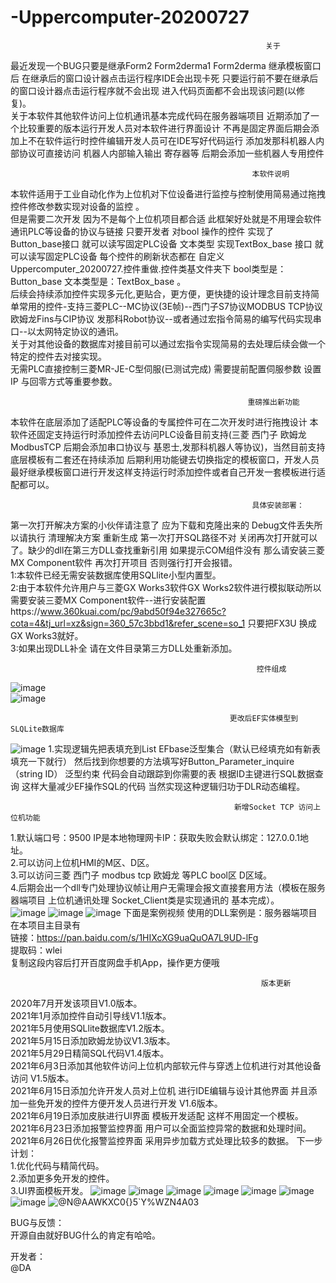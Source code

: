 # -Uppercomputer-20200727
                                                             关于
  最近发现一个BUG只要是继承Form2 Form2derma1 Form2derma 继承模板窗口后 在继承后的窗口设计器点击运行程序IDE会出现卡死 只要运行前不要在继承后的窗口设计器点击运行程序就不会出现 进入代码页面都不会出现该问题(以修复)。    
关于本软件其他软件访问上位机通讯基本完成代码在服务器端项目  近期添加了一个比较重要的版本运行开发人员对本软件进行界面设计 不再是固定界面后期会添加上不在软件运行时控件编辑开发人员可在IDE写好代码运行   添加发那科机器人内部协议可直接访问 机器人内部输入输出 寄存器等 后期会添加一些机器人专用控件    

                                                          本软件说明  
  本软件适用于工业自动化作为上位机对下位设备进行监控与控制使用简易通过拖拽控件修改参数实现对设备的监控 。  
  但是需要二次开发 因为不是每个上位机项目都合适 此框架好处就是不用理会软件通讯PLC等设备的协议与链接 只要开发者 对bool 操作的控件 实现了 Button_base接口 就可以读写固定PLC设备 文本类型 实现TextBox_base 接口 就可以读写固定PLC设备 每个控件的刷新状态都在 自定义Uppercomputer_20200727.控件重做.控件类基文件夹下 bool类型是：Button_base 文本类型是：TextBox_base 。   
  后续会持续添加控件实现多元化,更贴合，更方便，更快捷的设计理念目前支持简单常用的控件-支持三菱PLC--MC协议(3E帧)--西门子S7协议MODBUS TCP协议 欧姆龙Fins与CIP协议 发那科Robot协议--或者通过宏指令简易的编写代码实现串口--以太网特定协议的通讯。  
  关于对其他设备的数据库对接目前可以通过宏指令实现简易的去处理后续会做一个特定的控件去对接实现。  
  无需PLC直接控制三菱MR-JE-C型伺服(已测试完成) 需要提前配置伺服参数 设置IP 与回零方式等重要参数。
    
                                                         重磅推出新功能
本软件在底层添加了适配PLC等设备的专属控件可在二次开发时进行拖拽设计 本软件还固定支持运行时添加控件去访问PLC设备目前支持(三菱 西门子 欧姆龙 ModbusTCP 后期会添加串口协议与 基恩士,发那科机器人等协议)，当然目前支持底层模板有二套还在持续添加 后期利用功能键去切换指定的模板窗口，开发人员最好继承模板窗口进行开发这样支持运行时添加控件或者自己开发一套模板进行适配都可以。  
 
                                                          具体安装部署：    
第一次打开解决方案的小伙伴请注意了 应为下载和克隆出来的 Debug文件丢失所以请执行 清理解决方案 重新生成  第一次打开SQL路径不对 关闭再次打开就可以了。缺少的dll在第三方DLL查找重新引用  如果提示COM组件没有 那么请安装三菱MX Component软件 再次打开项目 否则强行打开会报错。    
1:本软件已经无需安装数据库使用SQLlite小型内置型。  
2:由于本软件允许用户与三菱GX Works3软件GX Works2软件进行模拟联动所以需要安装三菱MX Component软件--进行安装配置https://www.360kuai.com/pc/9abd50f94e327665c?cota=4&tj_url=xz&sign=360_57c3bbd1&refer_scene=so_1 只要把FX3U 换成GX Works3就好。   
3:如果出现DLL补全 请在文件目录第三方DLL处重新添加。   
 
                                                           控件组成    

![image](https://user-images.githubusercontent.com/60955669/119997409-4a109380-c002-11eb-91c2-3704899ab6dd.png)  
![image](https://user-images.githubusercontent.com/60955669/122012128-69276780-cdef-11eb-95d5-56fffdcc3070.png)

                                                     更改后EF实体模型到SLQLite数据库    
![image](https://user-images.githubusercontent.com/60955669/120075356-82cc6d80-c0d3-11eb-843c-818b62cb9fdf.png) 
1.实现逻辑先把表填充到List<dynamic> EFbase泛型集合（默认已经填充如有新表填充一下就行） 然后找到你想要的方法填写好Button_Parameter_inquire<T>（string ID） 泛型约束 代码会自动跟踪到你需要的表 根据ID主键进行SQL数据查询
  这样大量减少EF操作SQL的代码 当然实现这种逻辑归功于DLR动态编程。  
  
                                                      新增Socket TCP 访问上位机功能  
  
 1.默认端口号：9500 IP是本地物理网卡IP：获取失败会默认绑定：127.0.0.1地址。  
 2.可以访问上位机HMI的M区、D区。  
 3.可以访问三菱 西门子 modbus tcp 欧姆龙 等PLC bool区 D区域。   
 4.后期会出一个dll专门处理协议帧让用户无需理会报文直接套用方法（模板在服务器端项目 上位机通讯处理 Socket_Client类是实现通讯的 基本完成）。  
 ![image](https://user-images.githubusercontent.com/60955669/120663718-d9afb980-c4bc-11eb-8218-ffa19a9f650a.png)
 ![image](https://user-images.githubusercontent.com/60955669/120924346-f0951c80-c705-11eb-847b-aa893757c867.png)
 ![image](https://user-images.githubusercontent.com/60955669/120666045-da494f80-c4be-11eb-807d-99fc4f91706f.png)
下面是案例视频 使用的DLL案例是：服务器端项目 在本项目主目录有    
链接：https://pan.baidu.com/s/1HIXcXG9uaQuOA7L9UD-lFg    
提取码：wlei   
复制这段内容后打开百度网盘手机App，操作更方便哦   

                                                            版本更新    
 2020年7月开发该项目V1.0版本。    
 2021年1月添加控件自动引导线V1.1版本。    
 2021年5月使用SQLlite数据库V1.2版本。  
 2021年5月15日添加欧姆龙协议V1.3版本。  
 2021年5月29日精简SQL代码V1.4版本。  
 2021年6月3日添加其他软件访问上位机内部软元件与穿透上位机进行对其他设备访问 V1.5版本。  
 2021年6月15日添加允许开发人员对上位机 进行IDE编辑与设计其他界面  并且添加一些免开发的控件方便开发人员进行开发  V1.6版本。  
 2021年6月19日添加皮肤进行UI界面 模板开发适配 这样不用固定一个模板。    
 2021年6月23日添加报警监控界面 用户可以全面监控异常的数据和处理时间。
 2021年6月26日优化报警监控界面 采用异步加载方式处理比较多的数据。
 下一步计划：  
 1.优化代码与精简代码。    
 2.添加更多免开发的控件。  
 3.UI界面模板开发。
![image](https://user-images.githubusercontent.com/60955669/122644630-c9e4d600-d148-11eb-9892-f3504c6e8db2.png)
![image](https://user-images.githubusercontent.com/60955669/122644638-d10be400-d148-11eb-8f65-a36b0539c2ff.png)
![image](https://user-images.githubusercontent.com/60955669/122644644-df5a0000-d148-11eb-9ee8-410203d1b832.png)
![image](https://user-images.githubusercontent.com/60955669/122644652-ea149500-d148-11eb-841f-a0f155b066e5.png)
![image](https://user-images.githubusercontent.com/60955669/122644661-f4369380-d148-11eb-89a9-a78fa82b6c54.png)
![image](https://user-images.githubusercontent.com/60955669/122644664-fa2c7480-d148-11eb-80f0-cf3baedb0e45.png) ![image](https://user-images.githubusercontent.com/60955669/122659540-ccc4e280-d1ab-11eb-80f7-58e27299fd0b.png)
![@N@AAWKXC0{}5`Y%WZN4A03](https://user-images.githubusercontent.com/60955669/123022820-f0389900-d408-11eb-9970-8d7f57fba15f.png)

 
BUG与反馈：  
开源自由就好BUG什么的肯定有哈哈。  

开发者：  
@DA


